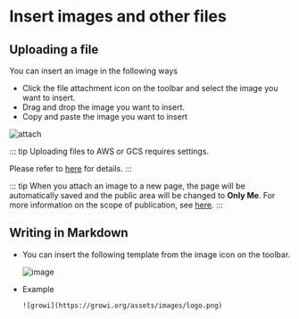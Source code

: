 
# Insert images and other files

## Uploading a file

You can insert an image in the following ways

- Click the file attachment icon on the toolbar and select the image you want to insert.
- Drag and drop the image you want to insert.
- Copy and paste the image you want to insert

<img :src="$withBase('/assets/images/attach.png')" alt="attach">

<ContextualBlock context="docs-growi-org">

::: tip
Uploading files to AWS or GCS requires settings.

Please refer to [here](/en/admin-guide/admin-cookbook/attachment.html) for details.
:::

</ContextualBlock>

::: tip
When you attach an image to a new page, the page will be automatically saved and the public area will be changed to **Only Me**.
For more information on the scope of publication, see [here](/en/guide/features/authority.html).
:::

## Writing in Markdown

- You can insert the following template from the image icon on the toolbar.

  <img :src="$withBase('/assets/images/add_image.png')" alt="image">

- Example

  ```
  ![growi](https://growi.org/assets/images/logo.png)
  ```
